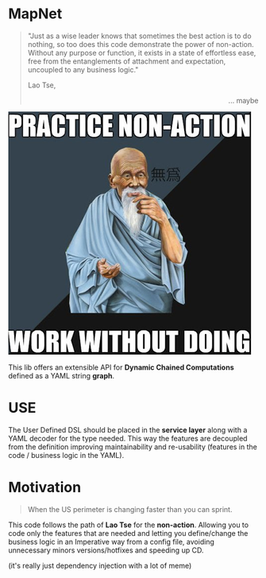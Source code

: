 # MapNet

> "Just as a wise leader knows that sometimes the best action is to do nothing, so too does this code demonstrate the power of non-action. Without any purpose or function, it exists in a state of effortless ease, free from the entanglements of attachment and expectation, uncoupled to any business logic."
>
> Lao Tse, <div style="text-align: right"> ... maybe </div>


![LaoTse](https://github.com/AdVerdu/map-net/blob/readme-assets/images/LaoTse-nonaction-meme.jpg)

This lib offers an extensible API for **Dynamic Chained Computations** defined as a YAML string **graph**.

# USE
The User Defined DSL should be placed in the **service layer** along with a YAML decoder for the type needed.
This way the features are decoupled from the definition improving maintainability and re-usability (features in the code / business logic in the YAML).

# Motivation
> When the US perimeter is changing faster than you can sprint.

This code follows the path of **Lao Tse** for the **non-action**. Allowing you to code only the features that are needed and letting you define/change the business logic in an Imperative way from a config file, avoiding unnecessary minors versions/hotfixes and speeding up CD.

(it's really just dependency injection with a lot of meme)